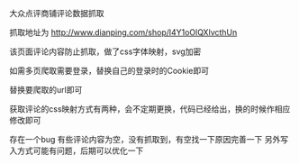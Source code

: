 大众点评商铺评论数据抓取

抓取地址为  http://www.dianping.com/shop/l4Y1oOlQXlvcthUn

该页面评论内容防止抓取，做了css字体映射，svg加密

如需多页爬取需要登录，替换自己的登录时的Cookie即可

替换要爬取的url即可

获取评论的css映射方式有两种，会不定期更换，代码已经给出，换的时候作相应修改即可

存在一个bug 有些评论内容为空，没有抓取到，有空找一下原因完善一下
另外写入方式可能有问题，后期可以优化一下
